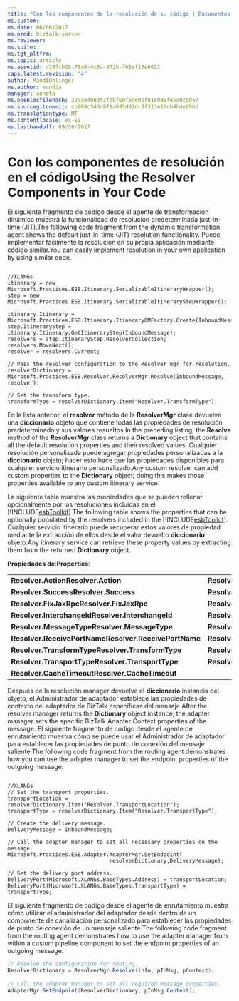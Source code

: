 ```yaml
---
title: "Con los componentes de la resolución de su código | Documentos de Microsoft"
ms.custom: 
ms.date: 06/08/2017
ms.prod: biztalk-server
ms.reviewer: 
ms.suite: 
ms.tgt_pltfrm: 
ms.topic: article
ms.assetid: d197cb28-78a9-4c8a-872b-f61ef15e6622
caps.latest.revision: "4"
author: MandiOhlinger
ms.author: mandia
manager: anneta
ms.openlocfilehash: 220ae4983f2fcbf60f6de02f818095fe5c0c50a7
ms.sourcegitcommit: cb908c540d8f1a692d01dc8f313e16cb4b4e696d
ms.translationtype: MT
ms.contentlocale: es-ES
ms.lasthandoff: 09/20/2017
---
```

# <a name="using-the-resolver-components-in-your-code"></a><span data-ttu-id="c13db-102">Con los componentes de resolución en el código</span><span class="sxs-lookup"><span data-stu-id="c13db-102">Using the Resolver Components in Your Code</span></span>
<span data-ttu-id="c13db-103">El siguiente fragmento de código desde el agente de transformación dinámica muestra la funcionalidad de resolución predeterminada just-in-time (JIT).</span><span class="sxs-lookup"><span data-stu-id="c13db-103">The following code fragment from the dynamic transformation agent shows the default just-in-time (JIT) resolution functionality.</span></span> <span data-ttu-id="c13db-104">Puede implementar fácilmente la resolución en su propia aplicación mediante código similar.</span><span class="sxs-lookup"><span data-stu-id="c13db-104">You can easily implement resolution in your own application by using similar code.</span></span>  
  
```  
  
//XLANGs  
itinerary = new Microsoft.Practices.ESB.Itinerary.SerializableItineraryWrapper();  
step = new Microsoft.Practices.ESB.Itinerary.SerializableItineraryStepWrapper();  
  
itinerary.Itinerary = Microsoft.Practices.ESB.Itinerary.ItineraryOMFactory.Create(InboundMessage);  
step.ItineraryStep = itinerary.Itinerary.GetItineraryStep(InboundMessage);  
resolvers = step.ItineraryStep.ResolverCollection;  
resolvers.MoveNext();  
resolver = resolvers.Current;  
  
// Pass the resolver configuration to the Resolver mgr for resolution.  
resolverDictionary = Microsoft.Practices.ESB.Resolver.ResolverMgr.Resolve(InboundMessage, resolver);  
  
// Set the transform type.  
transformType = resolverDictionary.Item("Resolver.TransformType");  
```  
  
 <span data-ttu-id="c13db-105">En la lista anterior, el **resolver** método de la **ResolverMgr** clase devuelve una **diccionario** objeto que contiene todas las propiedades de resolución predeterminado y sus valores resueltos.</span><span class="sxs-lookup"><span data-stu-id="c13db-105">In the preceding listing, the **Resolve** method of the **ResolverMgr** class returns a **Dictionary** object that contains all the default resolution properties and their resolved values.</span></span> <span data-ttu-id="c13db-106">Cualquier resolución personalizada puede agregar propiedades personalizadas a la **diccionario** objeto; hacer esto hace que las propiedades disponibles para cualquier servicio itinerario personalizado.</span><span class="sxs-lookup"><span data-stu-id="c13db-106">Any custom resolver can add custom properties to the **Dictionary** object; doing this makes those properties available to any custom itinerary service.</span></span>  
  
 <span data-ttu-id="c13db-107">La siguiente tabla muestra las propiedades que se pueden rellenar opcionalmente por las resoluciones incluidas en el [!INCLUDE[esbToolkit](../includes/esbtoolkit-md.md)].</span><span class="sxs-lookup"><span data-stu-id="c13db-107">The following table shows the properties that can be optionally populated by the resolvers included in the [!INCLUDE[esbToolkit](../includes/esbtoolkit-md.md)].</span></span> <span data-ttu-id="c13db-108">Cualquier servicio itinerario puede recuperar estos valores de propiedad mediante la extracción de ellos desde el valor devuelto **diccionario** objeto.</span><span class="sxs-lookup"><span data-stu-id="c13db-108">Any itinerary service can retrieve these property values by extracting them from the returned **Dictionary** object.</span></span>  
  
 <span data-ttu-id="c13db-109">**Propiedades de**:</span><span class="sxs-lookup"><span data-stu-id="c13db-109">**Properties**:</span></span>  
  
||||  
|-|-|-|  
|<span data-ttu-id="c13db-110">**Resolver.Action**</span><span class="sxs-lookup"><span data-stu-id="c13db-110">**Resolver.Action**</span></span>|<span data-ttu-id="c13db-111">**Resolver.ActionField**</span><span class="sxs-lookup"><span data-stu-id="c13db-111">**Resolver.ActionField**</span></span>|<span data-ttu-id="c13db-112">**Resolver.DocumentSpecName**</span><span class="sxs-lookup"><span data-stu-id="c13db-112">**Resolver.DocumentSpecName**</span></span>|  
|<span data-ttu-id="c13db-113">**Resolver.Success**</span><span class="sxs-lookup"><span data-stu-id="c13db-113">**Resolver.Success**</span></span>|<span data-ttu-id="c13db-114">**Resolver.EndpointConfig**</span><span class="sxs-lookup"><span data-stu-id="c13db-114">**Resolver.EndpointConfig**</span></span>|<span data-ttu-id="c13db-115">**Resolver.DocumentSpecStrongName**</span><span class="sxs-lookup"><span data-stu-id="c13db-115">**Resolver.DocumentSpecStrongName**</span></span>|  
|<span data-ttu-id="c13db-116">**Resolver.FixJaxRpc**</span><span class="sxs-lookup"><span data-stu-id="c13db-116">**Resolver.FixJaxRpc**</span></span>|<span data-ttu-id="c13db-117">**Resolver.InboundTransportType**</span><span class="sxs-lookup"><span data-stu-id="c13db-117">**Resolver.InboundTransportType**</span></span>|<span data-ttu-id="c13db-118">**Resolver.EpmRRCorrelationToken**</span><span class="sxs-lookup"><span data-stu-id="c13db-118">**Resolver.EpmRRCorrelationToken**</span></span>|  
|<span data-ttu-id="c13db-119">**Resolver.InterchangeId**</span><span class="sxs-lookup"><span data-stu-id="c13db-119">**Resolver.InterchangeId**</span></span>|<span data-ttu-id="c13db-120">**Resolver.IsRequestResponse**</span><span class="sxs-lookup"><span data-stu-id="c13db-120">**Resolver.IsRequestResponse**</span></span>|<span data-ttu-id="c13db-121">**Resolver.InboundTransportLocation**</span><span class="sxs-lookup"><span data-stu-id="c13db-121">**Resolver.InboundTransportLocation**</span></span>|  
|<span data-ttu-id="c13db-122">**Resolver.MessageType**</span><span class="sxs-lookup"><span data-stu-id="c13db-122">**Resolver.MessageType**</span></span>|<span data-ttu-id="c13db-123">**Resolver.MethodName**</span><span class="sxs-lookup"><span data-stu-id="c13db-123">**Resolver.MethodName**</span></span>|<span data-ttu-id="c13db-124">**Resolver.MessageExchangePattern**</span><span class="sxs-lookup"><span data-stu-id="c13db-124">**Resolver.MessageExchangePattern**</span></span>|  
|<span data-ttu-id="c13db-125">**Resolver.ReceivePortName**</span><span class="sxs-lookup"><span data-stu-id="c13db-125">**Resolver.ReceivePortName**</span></span>|<span data-ttu-id="c13db-126">**Resolver.TransportLocation**</span><span class="sxs-lookup"><span data-stu-id="c13db-126">**Resolver.TransportLocation**</span></span>|<span data-ttu-id="c13db-127">**Resolver.OutboundTransportCLSID**</span><span class="sxs-lookup"><span data-stu-id="c13db-127">**Resolver.OutboundTransportCLSID**</span></span>|  
|<span data-ttu-id="c13db-128">**Resolver.TransformType**</span><span class="sxs-lookup"><span data-stu-id="c13db-128">**Resolver.TransformType**</span></span>|<span data-ttu-id="c13db-129">**Resolver.TargetNamespace**</span><span class="sxs-lookup"><span data-stu-id="c13db-129">**Resolver.TargetNamespace**</span></span>|<span data-ttu-id="c13db-130">**Resolver.ReceiveLocationName**</span><span class="sxs-lookup"><span data-stu-id="c13db-130">**Resolver.ReceiveLocationName**</span></span>|  
|<span data-ttu-id="c13db-131">**Resolver.TransportType**</span><span class="sxs-lookup"><span data-stu-id="c13db-131">**Resolver.TransportType**</span></span>|<span data-ttu-id="c13db-132">**Resolver.TransportNamespace**</span><span class="sxs-lookup"><span data-stu-id="c13db-132">**Resolver.TransportNamespace**</span></span>|<span data-ttu-id="c13db-133">**Resolver.WindowUserField**</span><span class="sxs-lookup"><span data-stu-id="c13db-133">**Resolver.WindowUserField**</span></span>|  
|<span data-ttu-id="c13db-134">**Resolver.CacheTimeout**</span><span class="sxs-lookup"><span data-stu-id="c13db-134">**Resolver.CacheTimeout**</span></span>|||  
  
 <span data-ttu-id="c13db-135">Después de la resolución manager devuelve el **diccionario** instancia del objeto, el Administrador de adaptador establece las propiedades de contexto del adaptador de BizTalk específicas del mensaje.</span><span class="sxs-lookup"><span data-stu-id="c13db-135">After the resolver manager returns the **Dictionary** object instance, the adapter manager sets the specific BizTalk Adapter Context properties of the message.</span></span> <span data-ttu-id="c13db-136">El siguiente fragmento de código desde el agente de enrutamiento muestra cómo se puede usar el Administrador de adaptador para establecer las propiedades de punto de conexión del mensaje saliente.</span><span class="sxs-lookup"><span data-stu-id="c13db-136">The following code fragment from the routing agent demonstrates how you can use the adapter manager to set the endpoint properties of the outgoing message.</span></span>  
  
```  
  
//XLANGs  
// Set the transport properties.  
transportLocation = resolverDictionary.Item("Resolver.TransportLocation");  
transportType = resolverDictionary.Item("Resolver.TransportType");  
  
// Create the delivery message.  
DeliveryMessage = InboundMessage;  
  
// Call the adapter manager to set all necessary properties on the message.  
Microsoft.Practices.ESB.Adapter.AdapterMgr.SetEndpoint(  
                                resolverDictionary,DeliveryMessage);  
  
// Set the delivery port address.  
DeliveryPort(Microsoft.XLANGs.BaseTypes.Address) = transportLocation;  
DeliveryPort(Microsoft.XLANGs.BaseTypes.TransportType) = transportType;  
```  
  
 <span data-ttu-id="c13db-137">El siguiente fragmento de código desde el agente de enrutamiento muestra cómo utilizar el administrador del adaptador desde dentro de un componente de canalización personalizado para establecer las propiedades de punto de conexión de un mensaje saliente.</span><span class="sxs-lookup"><span data-stu-id="c13db-137">The following code fragment from the routing agent demonstrates how to use the adapter manager from within a custom pipeline component to set the endpoint properties of an outgoing message.</span></span>  
  
```csharp  
// Resolve the configuration for routing.  
ResolverDictionary = ResolverMgr.Resolve(info, pInMsg, pContext);  
  
// Call the adapter manager to set all required message properties.  
AdapterMgr.SetEndpoint(ResolverDictionary, pInMsg.Context);  
```